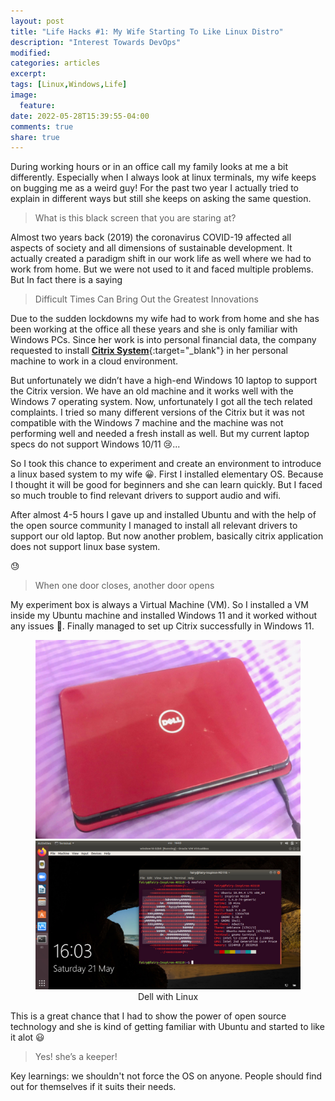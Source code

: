 ```yaml
---
layout: post
title: "Life Hacks #1: My Wife Starting To Like Linux Distro"
description: "Interest Towards DevOps"
modified:
categories: articles
excerpt:
tags: [Linux,Windows,Life]
image:
  feature:
date: 2022-05-28T15:39:55-04:00
comments: true
share: true
---
```



During working hours or in an office call my family looks at me a bit differently. Especially when I always look at linux terminals, my wife keeps on bugging me as a weird guy! For the past two year I actually tried to explain in different ways but still she keeps on asking the same question.

> What is this black screen that you are staring at?

Almost two years back (2019) the coronavirus COVID-19 affected all aspects of society and all dimensions of sustainable development. It actually created a paradigm shift in our work life as well where we had to work from home. But we were not used to it and faced multiple problems. But In fact there is a saying

> Difficult Times Can Bring Out the Greatest Innovations

Due to the sudden lockdowns my wife had to work from home and she has been working at the office all these years and she is only familiar with Windows PCs. Since her work is into personal financial data, the company requested to install [**Citrix System**](https://www.citrix.com/){:target="_blank"}   in her personal machine to work in a cloud environment. 

But unfortunately we didn’t have a high-end Windows 10 laptop to support the Citrix version. We have an old machine and it works well with the Windows 7 operating system. Now, unfortunately I got all the tech related complaints. I tried so many different versions of the Citrix but it was not compatible with the Windows 7 machine and the machine was not performing well and needed a fresh install as well. But my current laptop specs do not support Windows 10/11 😢...

So I took this chance to experiment and create an environment to introduce a linux based system to my wife 😀. First I installed elementary OS. Because I thought it will be good for beginners and she can learn quickly. But I faced so much trouble to find relevant drivers to support audio and wifi. 

After almost 4-5 hours I gave up and installed Ubuntu and with the help of the open source community I managed to install all relevant drivers to support our old laptop. But now another problem, basically citrix application does not support linux base system.

😓

>  When one door closes, another door opens

My experiment box is always a Virtual Machine (VM). So I installed a VM inside my Ubuntu machine and installed Windows 11 and it worked without any issues 🎇. Finally managed to set up Citrix successfully in Windows 11. 

<figure class='half' style="text-align: center;">
	<a href="/articles/dell-laptop.jpeg"><img src="/articles/dell-laptop.jpeg" alt="image" ></a>
	<a href="/articles/dell-laptop-with-linux.jpeg"><img src="/articles/dell-laptop-with-linux.jpeg" alt="image" ></a>
	<figcaption>Dell with Linux</figcaption>
</figure>

This is a great chance that I had to show the power of open source technology and she is kind of getting familiar with Ubuntu and started to like it alot 😃

> Yes! she’s a keeper!

Key learnings:
we shouldn't not force the OS on anyone. People should find out for themselves if it suits their needs.

